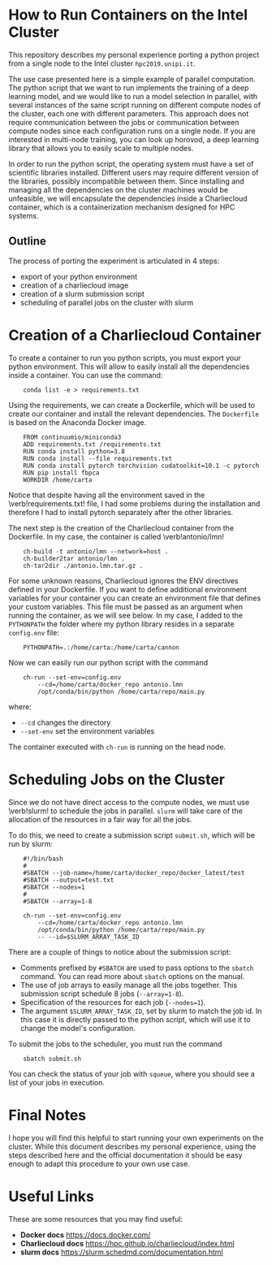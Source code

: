 # How to Run Containers on the Intel Cluster

This repository describes my personal experience porting a python project from a single node to the Intel cluster `hpc2019.unipi.it`.

The use case presented here is a simple example of parallel computation. The python script that we want to run implements the training of a deep learning model, and we would like to run a model selection in parallel, with several instances of the same script running on different compute nodes of the cluster, each one with different parameters. This approach does not require communication between the jobs or communication between compute nodes since each configuration runs on a single node. If you are interested in multi-node training, you can look up horovod, a deep learning library that allows you to easily scale to multiple nodes.

In order to run the python script, the operating system must have a set of scientific libraries installed. Different users may require different version of the libraries, possibly incompatible between them. Since installing and managing all the dependencies on the cluster machines would be unfeasible, we will encapsulate the dependencies inside a Charliecloud container, which is a containerization mechanism designed for HPC systems.
    
## Outline
The process of porting the experiment is articulated in 4 steps:
- export of your python environment
- creation of a charliecloud image
- creation of a slurm submission script
- scheduling of parallel jobs on the cluster with slurm

# Creation of a Charliecloud Container
To create a container to run you python scripts, you must export your python environment. This will allow to easily install all the dependencies inside a container. You can use the command:

```
    conda list -e > requirements.txt
```

Using the requirements, we can create a Dockerfile, which will be used to create our container and install the relevant dependencies. The `Dockerfile` is based on the Anaconda Docker image.

```
    FROM continuumio/miniconda3
    ADD requirements.txt /requirements.txt
    RUN conda install python=3.8
    RUN conda install --file requirements.txt
    RUN conda install pytorch torchvision cudatoolkit=10.1 -c pytorch
    RUN pip install fbpca
    WORKDIR /home/carta
```

Notice that despite having all the environment saved in the \verb!requirements.txt! file, I had some problems during the installation and therefore I had to install pytorch separately after the other libraries.

The next step is the creation of the Charliecloud container from the Dockerfile. In my case, the container is called \verb!antonio/lmn!
```
    ch-build -t antonio/lmn --network=host .
    ch-builder2tar antonio/lmn .
    ch-tar2dir ./antonio.lmn.tar.gz .        
```

For some unknown reasons, Charliecloud ignores the ENV directives defined in your Dockerfile. If you want to define additional environment variables for your container you can create an environment file that defines your custom variables. This file must be passed as an argument when running the container, as we will see below. In my case, I added to the `PYTHONPATH` the folder where my python library resides in a separate `config.env` file:
```
    PYTHONPATH=.:/home/carta:/home/carta/cannon
```

Now we can easily run our python script with the command
```
    ch-run --set-env=config.env 
        --cd=/home/carta/docker_repo antonio.lmn 
        /opt/conda/bin/python /home/carta/repo/main.py
```

where:
- `--cd` changes the directory
- `--set-env` set the environment variables

The container executed with `ch-run` is running on the head node.

# Scheduling Jobs on the Cluster
Since we do not have direct access to the compute nodes, we must use \verb!slurm! to schedule the jobs in parallel. `slurm` will take care of the allocation of the resources in a fair way for all the jobs.

To do this, we need to create a submission script `submit.sh`, which will be run by slurm:

```
    #!/bin/bash
    #
    #SBATCH --job-name=/home/carta/docker_repo/docker_latest/test
    #SBATCH --output=test.txt
    #SBATCH --nodes=1
    #
    #SBATCH --array=1-8

    ch-run --set-env=config.env 
        --cd=/home/carta/docker_repo antonio.lmn 
        /opt/conda/bin/python /home/carta/repo/main.py 
        -- --id=$SLURM_ARRAY_TASK_ID
```

There are a couple of things to notice about the submission script:
- Comments prefixed by `#SBATCH` are used to pass options to the `sbatch` command. You can read more about `sbatch` options on the manual.
- The use of job arrays to easily manage all the jobs together. This submission script schedule 8 jobs (`--array=1-8`).
- Specification of the resources for each job (`--nodes=1`).
- The argument `$SLURM_ARRAY_TASK_ID`, set by slurm to match the job id. In this case it is directly passed to the python script, which will use it to change the model's configuration.


To submit the jobs to the scheduler, you must run the command
```
    sbatch submit.sh
```

You can check the status of your job with `squeue`, where you should see a list of your jobs in execution.

# Final Notes
I hope you will find this helpful to start running your own experiments on the cluster. While this document describes my personal experience, using the steps described here and the official documentation it should be easy enough to adapt this procedure to your own use case.

# Useful Links
These are some resources that you may find useful:

- **Docker docs** https://docs.docker.com/
- **Charliecloud docs** https://hpc.github.io/charliecloud/index.html
- **slurm docs** https://slurm.schedmd.com/documentation.html
